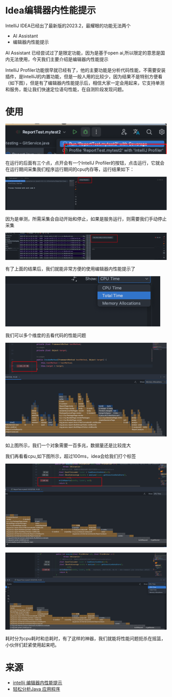 # Idea编辑器内性能提示

IntelliJ IDEA已经出了最新版的2023.2，最耀眼的功能无法两个

- AI Assistant
- 编辑器内性能提示

AI Assistant 已经尝试过了是限定功能，因为是基于open ai,所以限定的意思是国内无法使用，今天我们主要介绍是编辑器内性能提示

IntelliJ Profiler功能很早就已经有了，他的主要功能是分析代码性能，不需要安装插件，是IntelliJ的内置功能，但是一般人用的比较少，因为结果不是特别方便看（如下图），但是有了编辑器内性能提示后，相信大家一定会用起来，它支持单测和服务，能让我们快速定位语句性能，在自测阶段发现问题。

# 使用

![](../images/2024/09/20240930134948.png)

在运行的后面有三个点，点开会有一个IntellJ Profiler的按钮，点击运行，它就会在运行期间采集我们程序运行期间的cpu内存等，运行结果如下：

![](../images/2024/09/20240930135009.png)

因为是单测，所需采集会自动开始和停止，如果是服务运行，则需要我们手动停止采集

![](../images/2024/09/20240930135027.png)

有了上面的结果后，我们就能非常方便的使用编辑器内性能提示了

![](../images/2024/09/20240930135040.png)

我们可以多个维度的去看代码的性能问题

![](../images/2024/09/20240930135105.png)

如上图所示，我们一个对象需要一百多兆，数据量还是比较庞大

我们再看看cpu,如下图所示，超过100ms，idea会给我们打个标签

![](../images/2024/09/20240930135128.png)

![](../images/2024/09/20240930135145.png)

耗时分为cpu耗时和总耗时，有了这样的神器，我们就能将性能问题扼杀在摇篮，小伙伴们赶紧使用起来吧。

# 来源
- [intellij 编辑器内性能提示](https://blog.csdn.net/tushuping/article/details/131979028)
- [轻松分析Java 应用程序](https://www.jetbrains.com/zh-cn/pages/intellij-idea-profiler/)